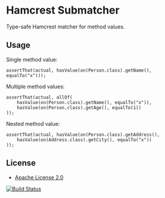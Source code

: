 Hamcrest Submatcher
===================

Type-safe Hamcrest matcher for method values.

Usage
-----

Single method value:

	assertThat(actual, hasValue(on(Person.class).getName(), equalTo("x")));
	
Multiple method values:

	assertThat(actual, allOf(
		hasValue(on(Person.class).getName(), equalTo("x")),
		hasValue(on(Person.class).getAge(), equalTo(1))
	));

Nested method value:

	assertThat(actual, hasValue(on(Person.class).getAddress(),
		hasValue(on(Address.class).getCity(), equalTo("x"))
	));

License
-------

* [Apache License 2.0](http://www.apache.org/licenses/LICENSE-2.0.html)

[![Build Status](https://travis-ci.org/markhobson/hamcrest-submatcher.svg?branch=master)](https://travis-ci.org/markhobson/hamcrest-submatcher)
